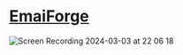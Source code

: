 # [EmaiForge](https://everybody-can-make-emails-easily.vercel.app)


![Screen Recording 2024-03-03 at 22 06 18](https://github.com/07130918/EmailForge/assets/70265286/c8ac8378-48d4-408a-9369-da12443dbb1f)
